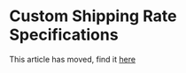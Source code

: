 # Custom Shipping Rate Specifications

This article has moved, find it [here](https://docs.rechargepayments.com/docs/setup-custom-shipping-rate-service)